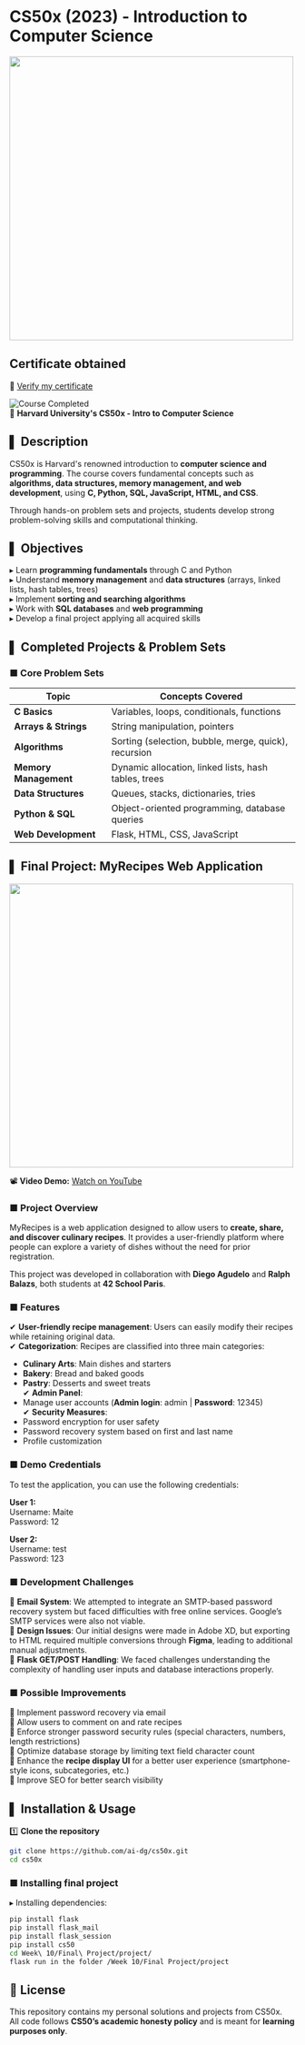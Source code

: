 # CS50x (2023) - Introduction to Computer Science

<img src="https://github.com/user-attachments/assets/7cf6465c-dd18-471d-b403-41bf084e8341" width="500">

## Certificate obtained

🔗 [Verify my certificate](https://cs50.harvard.edu/certificates/25f74edd-79df-4ae1-bcd0-5a0180d473ab)

![Course Completed](https://img.shields.io/badge/Completed-✅-brightgreen)  
📌 **Harvard University's CS50x - Intro to Computer Science**  

## ▌ Description
CS50x is Harvard's renowned introduction to **computer science and programming**. The course covers fundamental concepts such as **algorithms, data structures, memory management, and web development**, using **C, Python, SQL, JavaScript, HTML, and CSS**.  

Through hands-on problem sets and projects, students develop strong problem-solving skills and computational thinking.

## ▌ Objectives
▸ Learn **programming fundamentals** through C and Python  
▸ Understand **memory management** and **data structures** (arrays, linked lists, hash tables, trees)  
▸ Implement **sorting and searching algorithms**  
▸ Work with **SQL databases** and **web programming**  
▸ Develop a final project applying all acquired skills  

## ▌ Completed Projects & Problem Sets
### ■ **Core Problem Sets**
| Topic | Concepts Covered |
|------------------|----------------|
| **C Basics** | Variables, loops, conditionals, functions |
| **Arrays & Strings** | String manipulation, pointers |
| **Algorithms** | Sorting (selection, bubble, merge, quick), recursion |
| **Memory Management** | Dynamic allocation, linked lists, hash tables, trees |
| **Data Structures** | Queues, stacks, dictionaries, tries |
| **Python & SQL** | Object-oriented programming, database queries |
| **Web Development** | Flask, HTML, CSS, JavaScript |

## ▌ Final Project: MyRecipes Web Application

<img src="https://github.com/user-attachments/assets/a49604b2-799d-44a6-ba20-acb17432c701" width="500">

📽 **Video Demo:** [Watch on YouTube](https://youtu.be/c2erWba9aRU)  

### ■ Project Overview
MyRecipes is a web application designed to allow users to **create, share, and discover culinary recipes**. It provides a user-friendly platform where people can explore a variety of dishes without the need for prior registration.  

This project was developed in collaboration with **Diego Agudelo** and **Ralph Balazs**, both students at **42 School Paris**.

### ■ Features
✔ **User-friendly recipe management**: Users can easily modify their recipes while retaining original data.  
✔ **Categorization**: Recipes are classified into three main categories:
   - **Culinary Arts**: Main dishes and starters  
   - **Bakery**: Bread and baked goods  
   - **Pastry**: Desserts and sweet treats  
✔ **Admin Panel**:  
   - Manage user accounts (**Admin login**: admin | **Password**: 12345)  
✔ **Security Measures**:  
   - Password encryption for user safety  
   - Password recovery system based on first and last name  
   - Profile customization  

### ■ Demo Credentials  
To test the application, you can use the following credentials:  

**User 1:**  
Username: Maite  
Password: 12  

**User 2:**  
Username: test  
Password: 123  

### ■ Development Challenges  
🔴 **Email System**: We attempted to integrate an SMTP-based password recovery system but faced difficulties with free online services. Google’s SMTP services were also not viable.  
🔴 **Design Issues**: Our initial designs were made in Adobe XD, but exporting to HTML required multiple conversions through **Figma**, leading to additional manual adjustments.  
🔴 **Flask GET/POST Handling**: We faced challenges understanding the complexity of handling user inputs and database interactions properly.  

### ■ Possible Improvements  
🔹 Implement password recovery via email  
🔹 Allow users to comment on and rate recipes  
🔹 Enforce stronger password security rules (special characters, numbers, length restrictions)  
🔹 Optimize database storage by limiting text field character count  
🔹 Enhance the **recipe display UI** for a better user experience (smartphone-style icons, subcategories, etc.)  
🔹 Improve SEO for better search visibility  

## ▌ Installation & Usage
1️⃣ **Clone the repository**
```sh
git clone https://github.com/ai-dg/cs50x.git  
cd cs50x
```

### ■ Installing final project
▸ Installing dependencies:
```sh
pip install flask
pip install flask_mail
pip install flask_session
pip install cs50
cd Week\ 10/Final\ Project/project/
flask run in the folder /Week 10/Final Project/project
```

## 📜 License
This repository contains my personal solutions and projects from CS50x.  
All code follows **CS50’s academic honesty policy** and is meant for **learning purposes only**.  
